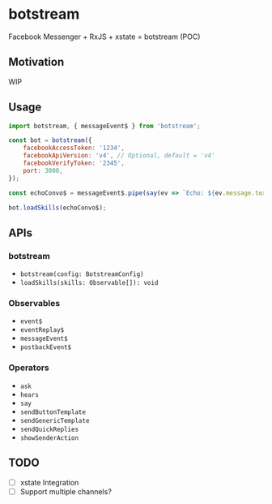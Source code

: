 # botstream

Facebook Messenger + RxJS + xstate = botstream (POC)

## Motivation

WIP

## Usage

```javascript
import botstream, { messageEvent$ } from 'botstream';

const bot = botstream({
    facebookAccessToken: '1234',
    facebookApiVersion: 'v4', // Optional, default = 'v4'
    facebookVerifyToken: '2345',
    port: 3000,
});

const echoConvo$ = messageEvent$.pipe(say(ev => `Echo: ${ev.message.text}`));

bot.loadSkills(echoConvo$);
```

## APIs

### botstream

-   `botstream(config: BotstreamConfig)`
-   `loadSkills(skills: Observable[]): void`

### Observables

-   `event$`
-   `eventReplay$`
-   `messageEvent$`
-   `postbackEvent$`

### Operators

-   `ask`
-   `hears`
-   `say`
-   `sendButtonTemplate`
-   `sendGenericTemplate`
-   `sendQuickReplies`
-   `showSenderAction`

## TODO

-   [ ] xstate Integration
-   [ ] Support multiple channels?
